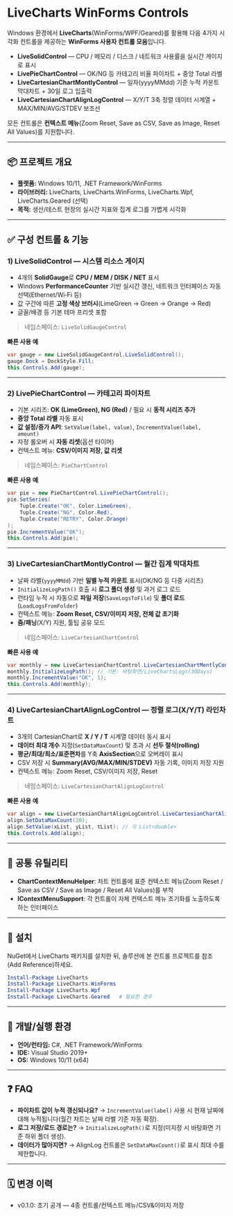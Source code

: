 # LiveCharts WinForms Controls

Windows 환경에서 **LiveCharts**(WinForms/WPF/Geared)를 활용해 다음 4가지 시각화 컨트롤을 제공하는 **WinForms 사용자 컨트롤 모음**입니다.

* **LiveSolidControl** — CPU / 메모리 / 디스크 / 네트워크 사용률을 실시간 게이지로 표시
* **LivePieChartControl** — OK/NG 등 카테고리 비율 파이차트 + 중앙 Total 라벨
* **LiveCartesianChartMontlyControl** — 일자(yyyyMMdd) 기준 누적 카운트 막대차트 + 30일 로그 입출력
* **LiveCartesianChartAlignLogControl** — X/Y/T 3축 정렬 데이터 시계열 + MAX/MIN/AVG/STDEV 보조선

모든 컨트롤은 **컨텍스트 메뉴**(Zoom Reset, Save as CSV, Save as Image, Reset All Values)를 지원합니다.

---

## 📦 프로젝트 개요

* **플랫폼:** Windows 10/11, .NET Framework/WinForms
* **라이브러리:** LiveCharts, LiveCharts.WinForms, LiveCharts.Wpf, LiveCharts.Geared (선택)
* **목적:** 생산/테스트 현장의 실시간 지표와 집계 로그를 가볍게 시각화

---

## ✅ 구성 컨트롤 & 기능

### 1) LiveSolidControl — 시스템 리소스 게이지

* 4개의 **SolidGauge**로 **CPU / MEM / DISK / NET** 표시
* Windows **PerformanceCounter** 기반 실시간 갱신, 네트워크 인터페이스 자동 선택(Ethernet/Wi‑Fi 등)
* 값 구간에 따른 **고정 색상 브러시**(LimeGreen → Green → Orange → Red)
* 글꼴/배경 등 기본 테마 프리셋 포함

> 네임스페이스: `LiveSolidGaugeControl`

**빠른 사용 예**

```csharp
var gauge = new LiveSolidGaugeControl.LiveSolidControl();
gauge.Dock = DockStyle.Fill;
this.Controls.Add(gauge);
```

---

### 2) LivePieChartControl — 카테고리 파이차트

* 기본 시리즈: **OK (LimeGreen), NG (Red)** / 필요 시 **동적 시리즈 추가**
* **중앙 Total 라벨** 자동 표시
* **값 설정/증가 API**: `SetValue(label, value)`, `IncrementValue(label, amount)`
* 자정 롤오버 시 **자동 리셋**(옵션 타이머)
* 컨텍스트 메뉴: **CSV/이미지 저장, 값 리셋**

> 네임스페이스: `PieChartControl`

**빠른 사용 예**

```csharp
var pie = new PieChartControl.LivePieChartControl();
pie.SetSeries(
    Tuple.Create("OK", Color.LimeGreen),
    Tuple.Create("NG", Color.Red),
    Tuple.Create("RETRY", Color.Orange)
);
pie.IncrementValue("OK");
this.Controls.Add(pie);
```

---

### 3) LiveCartesianChartMontlyControl — 월간 집계 막대차트

* 날짜 라벨(`yyyyMMdd`) 기반 **일별 누적 카운트** 표시(OK/NG 등 다중 시리즈)
* `InitializeLogPath()` 호출 시 **로그 폴더 생성** 및 과거 로그 로드
* 런타임 누적 시 자동으로 **파일 저장**(`SaveLogsToFile`) 및 **폴더 로드**(`LoadLogsFromFolder`)
* 컨텍스트 메뉴: **Zoom Reset, CSV/이미지 저장, 전체 값 초기화**
* **줌/패닝**(X/Y) 지원, 툴팁 공유 모드

> 네임스페이스: `LiveCartesianChartControl`

**빠른 사용 예**

```csharp
var monthly = new LiveCartesianChartControl.LiveCartesianChartMontlyControl();
monthly.InitializeLogPath(); // 기본: 바탕화면/LiveChartsLogs(30Days)
monthly.IncrementValue("OK", 1);
this.Controls.Add(monthly);
```

---

### 4) LiveCartesianChartAlignLogControl — 정렬 로그(X/Y/T) 라인차트

* 3개의 CartesianChart로 **X / Y / T** 시계열 데이터 동시 표시
* **데이터 최대 개수** 지정(`SetDataMaxCount`) 및 초과 시 **선두 절삭(rolling)**
* **평균/최대/최소/표준편차**를 Y축 **AxisSection**으로 오버레이 표시
* CSV 저장 시 **Summary(AVG/MAX/MIN/STDEV)** 자동 기록, 이미지 저장 지원
* 컨텍스트 메뉴: Zoom Reset, CSV/이미지 저장, Reset

> 네임스페이스: `LiveCartesianChartAlignLogControl`

**빠른 사용 예**

```csharp
var align = new LiveCartesianChartAlignLogControl.LiveCartesianChartAlignLogControl();
align.SetDataMaxCount(20);
align.SetValue(xList, yList, tList); // 각 List<double>
this.Controls.Add(align);
```

---

## 🧩 공통 유틸리티

* **ChartContextMenuHelper**: 차트 컨트롤에 표준 컨텍스트 메뉴(Zoom Reset / Save as CSV / Save as Image / Reset All Values)를 부착
* **IContextMenuSupport**: 각 컨트롤이 자체 컨텍스트 메뉴 초기화를 노출하도록 하는 인터페이스

---

## 🔧 설치

NuGet에서 LiveCharts 패키지를 설치한 뒤, 솔루션에 본 컨트롤 프로젝트를 참조(Add Reference)하세요.

```powershell
Install-Package LiveCharts
Install-Package LiveCharts.WinForms
Install-Package LiveCharts.Wpf
Install-Package LiveCharts.Geared   # 필요한 경우
```

---

## 🧰 개발/실행 환경

* **언어/런타임:** C#, .NET Framework/WinForms
* **IDE:** Visual Studio 2019+
* **OS:** Windows 10/11 (x64)

---

## ❓ FAQ

* **파이차트 값이 누적 갱신되나요?** → `IncrementValue(label)` 사용 시 현재 날짜에 대해 누적됩니다(월간 차트는 날짜 라벨 기준 자동 확장).
* **로그 저장/로드 경로는?** → `InitializeLogPath()`로 지정(미지정 시 바탕화면 기준 하위 폴더 생성).
* **데이터가 많아지면?** → AlignLog 컨트롤은 `SetDataMaxCount()`로 표시 최대 수를 제한합니다.

---

## 🗓️ 변경 이력

* v0.1.0: 초기 공개 — 4종 컨트롤/컨텍스트 메뉴/CSV&이미지 저장
